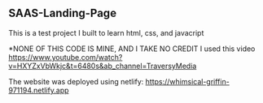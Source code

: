 ## SAAS-Landing-Page
This is a test project I built to learn html, css, and javacript

*NONE OF THIS CODE IS MINE, AND I TAKE NO CREDIT
I used this video
https://www.youtube.com/watch?v=HXYZxVbWkjc&t=6480s&ab_channel=TraversyMedia

The website was deployed using netlify:
https://whimsical-griffin-971194.netlify.app
